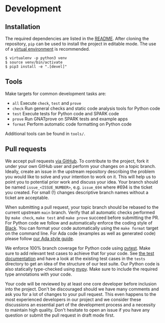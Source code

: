 # Development

## Installation

The required dependencies are listed in the [README](../README.md#installation). After cloning the repository, `pip` can be used to install the project in editable mode. The use of a [virtual environment](https://docs.python.org/3/tutorial/venv.html) is recommended.

```Console
$ virtualenv -p python3 venv
$ source venv/bin/activate
$ pip3 install -e ".[devel]"
```

## Tools

Make targets for common development tasks are:

- `all` Execute `check`, `test` and `prove`
- `check` Run general checks and static code analysis tools for Python code
- `test` Execute tests for Python code and SPARK code
- `prove` Run GNATprove on SPARK tests and example apps
- `format` Perform automatic code formatting on Python code

Additional tools can be found in `tools/`.

## Pull requests

We accept pull requests [via GitHub](https://github.com/Componolit/RecordFlux/compare). To contribute to the project, fork it under your own GitHub user and perform your changes on a topic branch. Ideally, create an issue in the upstream repository describing the problem you would like to solve and your intention to work on it. This will help us to point you to potential prior work and discuss your idea. Your branch should be named `issue_<ISSUE_NUMBER>`, e.g. `issue_694` where #694 is the ticket you created. For small (!) changes descriptive branch names without a ticket are acceptable.

When submitting a pull request, your topic branch should be rebased to the current upstream `main` branch. Verify that all automatic checks performed by `make check`, `make test` and `make prove` succeed before submitting the PR. For Python code we follow and automatically enforce the coding style of [Black](https://pypi.org/project/black/). You can format your code automatically using the `make format` target on the command line. For Ada code (examples as well as generated code) please follow [our Ada style guide](https://github.com/Componolit/ada-style).

We enforce 100% branch coverage for Python code using [pytest](https://pytest.org). Make sure to add relevant test cases to achieve that for your code. See [the test documentation](/tests/README.md) and have a look at the existing test cases in the `tests` directory to get an idea of the structure of our test suite. Our Python code is also statically type-checked using [mypy](http://mypy-lang.org/). Make sure to include the required type annotations with your code.

Your code will be reviewed by at least one core developer before inclusion into the project. Don't be discouraged should we have many comments and ask you for a lot of changes to your pull request. This even happens to the most experienced developers in our project and we consider these discussions an essential part of the development process and a necessity to maintain high quality. Don't hesitate to open an issue if you have any question or submit the pull request in draft mode first.
